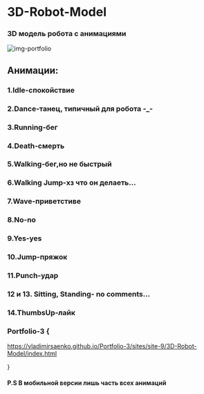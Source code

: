 # 3D-Robot-Model

### 3D модель робота с анимациями
 
![img-portfolio](https://user-images.githubusercontent.com/56477695/118872179-f2cb3e80-b8f0-11eb-8cf2-b80346162e39.jpg) 

## Анимации:

### 1.Idle-спокойствие

### 2.Dance-танец, типичный для робота -_-

### 3.Running-бег

### 4.Death-смерть

### 5.Walking-бег,но не быстрый

### 6.Walking Jump-хз что он делаеть...

### 7.Wave-приветстиве

### 8.No-no

### 9.Yes-yes

### 10.Jump-пряжок

### 11.Punch-удар

### 12 и 13. Sitting, Standing- no comments... 

### 14.ThumbsUp-лайк

### Portfolio-3 {

https://vladimirsaenko.github.io/Portfolio-3/sites/site-9/3D-Robot-Model/index.html

}

#### P.S В мобильной версии лишь часть всех анимаций
